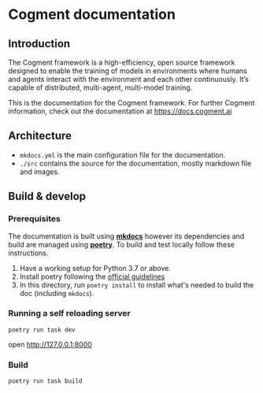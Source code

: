 # Cogment documentation

## Introduction

The Cogment framework is a high-efficiency, open source framework designed to enable the training of models in environments where humans and agents interact with the environment and each other continuously. It’s capable of distributed, multi-agent, multi-model training.

This is the documentation for the Cogment framework.  For further Cogment information, check out the documentation at <https://docs.cogment.ai>

## Architecture

- `mkdocs.yml` is the main configuration file for the documentation.
- `./src` contains the source for the documentation, mostly markdown file and images.

## Build & develop

### Prerequisites

The documentation is built using [**mkdocs**](https://www.mkdocs.org/) however its dependencies and build are managed using [**poetry**](https://python-poetry.org). To build and test locally follow these instructions.

1. Have a working setup for Python 3.7 or above.
2. Install poetry following the [official guidelines](https://python-poetry.org/docs/#installation)
3. In this directory, run `poetry install` to install what's needed to build the doc (including `mkdocs`).

### Running a self reloading server

```console
poetry run task dev
```

open <http://127.0.0.1:8000>

### Build

```console
poetry run task build
```
